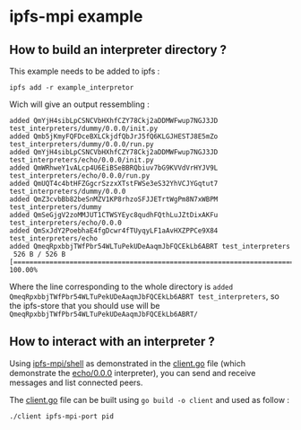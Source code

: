 # ipfs-mpi example

## How to build an interpreter directory ?

This example needs to be added to ipfs :

```
ipfs add -r example_interpretor
```

Wich will give an output ressembling :

```
added QmYjH4sibLpCSNCVbHXhfCZY78Ckj2aDDMWFwup7NGJ3JD test_interpreters/dummy/0.0.0/init.py
added Qmb5jKmyFQFDceBXLCkjdfQbJrJ5fQ6KLGJHESTJ8E5mZo test_interpreters/dummy/0.0.0/run.py
added QmYjH4sibLpCSNCVbHXhfCZY78Ckj2aDDMWFwup7NGJ3JD test_interpreters/echo/0.0.0/init.py
added QmWRhweY1vALcp4U6EiBSeBBRQbiuv7bG9KVVdVrHYJV9L test_interpreters/echo/0.0.0/run.py
added QmUQT4c4btHFZGgcrSzzxXTstFWSe3eS32YhVCJYGqtut7 test_interpreters/dummy/0.0.0
added QmZ3cvbBb82beSnMZV1KP8rhzoSFJJETrtWgPm8N7xWBPM test_interpreters/dummy
added QmSeGjgV2zoMMJUT1CTWSYEyc8qudhFQthLuJZtDixAKFu test_interpreters/echo/0.0.0
added QmSxJdY2PoebhaE4fgDcwr4fTUyqyLF1aAvHXZPPCe9X84 test_interpreters/echo
added QmeqRpxbbjTWfPbr54WLTuPekUDeAaqmJbFQCEkLb6ABRT test_interpreters
 526 B / 526 B [======================================================================================================================================] 100.00%
```

Where the line corresponding to the whole directory is `added QmeqRpxbbjTWfPbr54WLTuPekUDeAaqmJbFQCEkLb6ABRT test_interpreters`, so the ipfs-store that you should use will be `QmeqRpxbbjTWfPbr54WLTuPekUDeAaqmJbFQCEkLb6ABRT/`

## How to interact with an interpreter ?

Using [ipfs-mpi/shell](../shell) as demonstrated in the [client.go](./) file (which demonstrate the [echo/0.0.0](./test_interpreters/echo/0.0.0) interpreter), you can send and receive messages and list connected peers.

The [client.go](./) file can be built using `go build -o client` and used as follow :

```
./client ipfs-mpi-port pid
```
